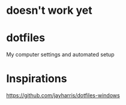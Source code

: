 # doesn't work yet

# dotfiles
My computer settings and automated setup

# Inspirations
https://github.com/jayharris/dotfiles-windows